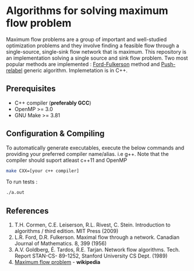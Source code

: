 # Algorithms for solving maximum flow problem

Maximum flow problems are a group of important and well-studied optimization
problems and they involve finding a feasible flow through a single-source, single-sink flow network that is maximum. This repository is an implementation solving a single source and sink flow problem. Two most popular methods are implemented : [Ford-Fulkerson](https://en.wikipedia.org/wiki/Ford–Fulkerson_algorithm) method and [Push-relabel](https://en.wikipedia.org/wiki/Push–relabel_maximum_flow_algorithm) generic algorithm. Implemetation is in C++.

## Prerequisites

* C++ compiler (**preferably GCC**)
* OpenMP >= 3.0
* GNU Make >= 3.81


## Configuration & Compiling

To automatically generate executables, execute the below commands and providing your preferred compiler name/alias. i.e g++. Note that the compiler should suport atleast c++11 and OpenMP
```bash
make CXX=[your c++ compiler]
```
To run tests :
```bash
./a.out
```

## References
1. T.H. Cormen, C.E. Leiserson, R.L. Rivest, C. Stein. Introduction to algorithms / third edition.
MIT Press (2009)
2. L.R. Ford, D.R. Fulkerson. Maximal flow through a network. Canadian Journal of
Mathematics. 8, 399 (1956)
3. A.V. Goldberg, É. Tardos, R.E. Tarjan. Network flow algorithms. Tech. Report STAN-CS-
89-1252, Stanford University CS Dept. (1989)
4. [Maximum flow problem](https://en.wikipedia.org/wiki/Maximum_flow_problem) - **wikipedia**
